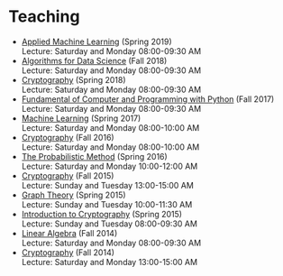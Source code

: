 # Teaching

- [Applied Machine Learning](https://hhaji.github.io/Applied-Machine-Learning/) (Spring 2019) <br>
Lecture: Saturday and Monday 08:00-09:30 AM
- [Algorithms for Data Science](https://hhaji.github.io/Algorithms-For-Data-Science/) (Fall 2018) <br>
Lecture: Saturday and Monday 08:00-09:30 AM
- [Cryptography](http://facultymembers.sbu.ac.ir/hhaji/cryptography-2018) (Spring 2018) <br>
Lecture: Saturday and Monday 08:00-09:30 AM
- [Fundamental of Computer and Programming with Python](https://github.com/hhaji/Fundamental-of-Computer-and-Programming-with-Python) (Fall 2017)  <br>
Lecture: Saturday and Monday 08:00-09:30 AM
- [Machine Learning](https://github.com/hhaji/Machine-Learning-2017) (Spring 2017) <br>
Lecture: Saturday and Monday 08:00-10:00 AM
- [Cryptography](http://facultymembers.sbu.ac.ir/hhaji/cryptography-2016) (Fall 2016) <br>
Lecture: Saturday and Monday 08:00-10:00 AM
- [The Probabilistic Method](http://facultymembers.sbu.ac.ir/hhaji/probabilistic-method-2016) (Spring 2016)  <br>
Lecture: Saturday and Monday 10:00-12:00 AM
- [Cryptography](http://facultymembers.sbu.ac.ir/hhaji/cryptography-2015) (Fall 2015) <br>
Lecture: Sunday and Tuesday 13:00-15:00 AM
- [Graph Theory](http://facultymembers.sbu.ac.ir/hhaji/graph-theory-2015) (Spring 2015) <br>
Lecture: Sunday and Tuesday 10:00-11:30 AM
- [Introduction to Cryptography](http://facultymembers.sbu.ac.ir/hhaji/introduction-to-cryptography-2015) (Spring 2015)  <br>
Lecture: Sunday and Tuesday 08:00-09:30 AM
- [Linear Algebra](http://facultymembers.sbu.ac.ir/hhaji/linear-algebra-2015) (Fall 2014) <br>
Lecture: Saturday and Monday 08:00-09:30 AM
- [Cryptography](http://facultymembers.sbu.ac.ir/hhaji/cryptography-2014) (Fall 2014) <br>
Lecture: Saturday and Monday 13:00-15:00 AM
